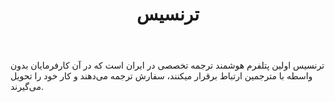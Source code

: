 ﻿---
layout: post
title: ترنسیس
name_en: transis
company_slug: transis
logo: 
cover: 
company_count:
founded:
location: ""
total_review: 
total_interview: 
salary_avg: 
salary_min: 
salary_max: 
rate: 
view_count: 
industry: کامپیوتر، فناوری اطلاعات و اینترنت
city: تهران, تهران
size_en: S
size: 11-50 نفر
site: https://transis.me
---

ترنسیس اولین پتلفرم هوشمند ترجمه تخصصی در ایران است که در آن کارفرمایان بدون واسطه با مترجمین ارتباط برقرار میکنند، سفارش ترجمه می‌دهند و کار خود را تحویل می‌گیرند.